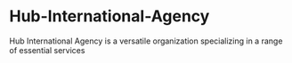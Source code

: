 # Hub-International-Agency
Hub International Agency is a versatile organization specializing in a range of essential services
